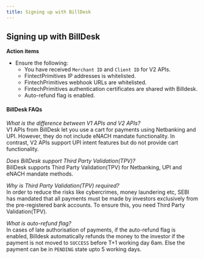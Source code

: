 ```yaml
---
title: Signing up with BillDesk
---
```

## Signing up with BillDesk

**Action items**
- Ensure the following:
    - You have received `Merchant ID` and `Client ID` for V2 APIs.
    - FintectPrimitives IP addresses is whitelisted.
    - FintechPrimitives webhook URLs are whitelisted.
    - FintechPrimitives authentication certificates are shared with Billdesk.
    - Auto-refund flag is enabled.



#### BillDesk FAQs
*What is the difference between V1 APIs and V2 APIs?*<br>
V1 APIs from BillDesk let you use a cart for payments using Netbanking and UPI. However, they do not include eNACH mandate functionality. In contrast, V2 APIs support UPI intent features but do not provide cart functionality.

*Does BillDesk support Third Party Validation(TPV)?*<br>
BillDesk supports Third Party Validation(TPV) for Netbanking, UPI and eNACH mandate methods.

*Why is Third Party Validation(TPV) required?*<br>
In order to reduce the risks like cybercrimes, money laundering etc, SEBI has mandated that all payments must be made by investors exclusively from the pre-registered bank accounts. To ensure this, you need Third Party Validation(TPV). 

*What is auto-refund flag?*<br>
In cases of late authorisation of payments, if the auto-refund flag is enabled, Billdesk automatically refunds the money to the investor if the payment is not moved to `SUCCESS` before T+1 working day 6am. Else the payment can be in `PENDING` state upto 5 working days.
